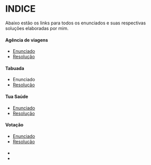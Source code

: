 # INDICE

Abaixo estão os links para todos os enunciados e suas respectivas soluções elaboradas por mim.

<h4>Agência de viagens</h4>
<ul>
<li><a href="https://github.com/brunoesm07/Projeto_Fintech_ADS-FIAP/blob/main/Exerc%C3%ADcios%20em%20Python-FIAP/agencia-viagens.md">Enunciado</a></li>
<li><a href="https://github.com/brunoesm07/Projeto_Fintech_ADS-FIAP/blob/main/Exerc%C3%ADcios%20em%20Python-FIAP/Agencia-Viagens.py"> Resolução </a></li>
</ul>

<h4>Tabuada</h4>
<ul>
<li>Enunciado</li>
<li><a href="https://github.com/brunoesm07/Projeto_Fintech_ADS-FIAP/blob/main/Exerc%C3%ADcios%20em%20Python-FIAP/Tabuada.py">Resolução</a></li>
</ul>

<h4>Tua Saúde</h4>
<ul>
<li><a href="https://github.com/brunoesm07/Projeto_Fintech_ADS-FIAP/blob/main/Exerc%C3%ADcios%20em%20Python-FIAP/tua-saude.md">Enunciado</a></li>
<li><a href="https://github.com/brunoesm07/Projeto_Fintech_ADS-FIAP/blob/main/Exerc%C3%ADcios%20em%20Python-FIAP/Tua-Saude.py">Resolução</a></li>
</ul>

<h4>Votação</h4>
<ul>
<li><a href="https://github.com/brunoesm07/Projeto_Fintech_ADS-FIAP/blob/main/Exerc%C3%ADcios%20em%20Python-FIAP/vota%C3%A7%C3%A3o.md">Enunciado</a></li>
<li><a href="https://github.com/brunoesm07/Projeto_Fintech_ADS-FIAP/blob/main/Exerc%C3%ADcios%20em%20Python-FIAP/Vota%C3%A7%C3%A3o.py">Resolução</a></li>
</ul>



<h4></h4>
<ul>
<li><a href=""></a></li>
<li><a href=""></a></li>
</ul>
